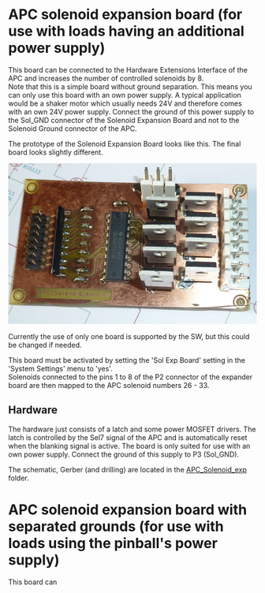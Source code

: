 # APC solenoid expansion board (for use with loads having an additional power supply)

This board can be connected to the Hardware Extensions Interface of the APC and increases the number of controlled solenoids by 8.  
Note that this is a simple board without ground separation. This means you can only use this board with an own power supply. A typical application would be a shaker motor which usually needs 24V and therefore comes with an own 24V power supply. Connect the ground of this power supply to the Sol_GND connector of the Solenoid Expansion Board and not to the Solenoid Ground connector of the APC.

The prototype of the Solenoid Expansion Board looks like this. The final board looks slightly different.

![SolExpBoard](https://github.com/AmokSolderer/APC/blob/master/DOC/PICS/SolExpBoard.jpg)

Currently the use of only one board is supported by the SW, but this could be changed if needed.

This board must be activated by setting the 'Sol Exp Board' setting in the 'System Settings' menu to 'yes'.  
Solenoids connected to the pins 1 to 8 of the P2 connector of the expander board are then mapped to the APC solenoid numbers 26 - 33.

## Hardware

The hardware just consists of a latch and some power MOSFET drivers. The latch is controlled by the Sel7 signal of the APC and is automatically reset when the blanking signal is active. The board is only suited for use with an own power supply. Connect the ground of this supply to P3 (Sol_GND).

The schematic, Gerber (and drilling) are located in the [APC_Solenoid_exp](https://github.com/AmokSolderer/APC/tree/master/DOC/Hardware/APC_Solenoid_exp) folder.

# APC solenoid expansion board with separated grounds (for use with loads using the pinball's power supply)

This board can 